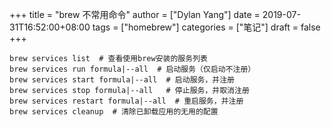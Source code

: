 +++
title = "brew 不常用命令"
author = ["Dylan Yang"]
date = 2019-07-31T16:52:00+08:00
tags = ["homebrew"]
categories = ["笔记"]
draft = false
+++

```shell
brew services list  # 查看使用brew安装的服务列表
brew services run formula|--all  # 启动服务（仅启动不注册）
brew services start formula|--all  # 启动服务，并注册
brew services stop formula|--all   # 停止服务，并取消注册
brew services restart formula|--all  # 重启服务，并注册
brew services cleanup  # 清除已卸载应用的无用的配置
```
